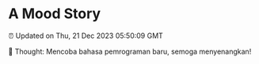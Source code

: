 # A Mood Story

⏰ Updated on Thu, 21 Dec 2023 05:50:09 GMT

💭 Thought: Mencoba bahasa pemrograman baru, semoga menyenangkan!

